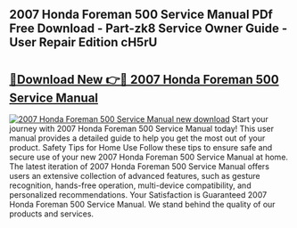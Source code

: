 ## 2007 Honda Foreman 500 Service Manual PDf Free Download - Part-zk8 Service Owner Guide - User Repair Edition cH5rU

# <h2><a href="http://bc14552.oget.top/?id=2007+Honda+Foreman+500+Service+Manual">🔗Download New 👉🔴 2007 Honda Foreman 500 Service Manual</a></h2>

[![2007 Honda Foreman 500 Service Manual new download](https://i.imgur.com/5g1atiW.png)](http://bc14552.oget.top/?id=2007+Honda+Foreman+500+Service+Manual)
Start your journey with 2007 Honda Foreman 500 Service Manual today! This user manual provides a detailed guide to help you get the most out of your product. Safety Tips for Home Use Follow these tips to ensure safe and secure use of your new 2007 Honda Foreman 500 Service Manual at home. The latest iteration of 2007 Honda Foreman 500 Service Manual offers users an extensive collection of advanced features, such as gesture recognition, hands-free operation, multi-device compatibility, and personalized recommendations. Your Satisfaction is Guaranteed 2007 Honda Foreman 500 Service Manual. We stand behind the quality of our products and services.
